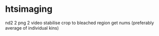 # htsimaging

nd2 2 png 2 video
stabilise 
crop to bleached region
get nums (preferably average of individual kins)

